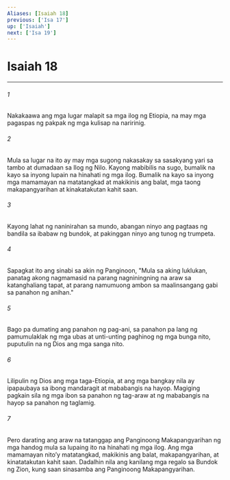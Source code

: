 ```yaml
---
Aliases: [Isaiah 18]
previous: ['Isa 17']
up: ['Isaiah']
next: ['Isa 19']
---
```

# Isaiah 18

***

###### 1
Nakakaawa ang mga lugar malapit sa mga ilog ng Etiopia, na may mga pagaspas ng pakpak ng mga kulisap na naririnig. 

###### 2
Mula sa lugar na ito ay may mga sugong nakasakay sa sasakyang yari sa tambo at dumadaan sa Ilog ng Nilo. Kayong mabibilis na sugo, bumalik na kayo sa inyong lupain na hinahati ng mga ilog. Bumalik na kayo sa inyong mga mamamayan na matatangkad at makikinis ang balat, mga taong makapangyarihan at kinakatakutan kahit saan. 

###### 3
Kayong lahat ng naninirahan sa mundo, abangan ninyo ang pagtaas ng bandila sa ibabaw ng bundok, at pakinggan ninyo ang tunog ng trumpeta. 

###### 4
Sapagkat ito ang sinabi sa akin ng Panginoon, "Mula sa aking luklukan, panatag akong nagmamasid na parang nagniningning na araw sa katanghaliang tapat, at parang namumuong ambon sa maalinsangang gabi sa panahon ng anihan." 

###### 5
Bago pa dumating ang panahon ng pag-ani, sa panahon pa lang ng pamumulaklak ng mga ubas at unti-unting paghinog ng mga bunga nito, puputulin na ng Dios ang mga sanga nito. 

###### 6
Lilipulin ng Dios ang mga taga-Etiopia, at ang mga bangkay nila ay ipapaubaya sa ibong mandaragit at mababangis na hayop. Magiging pagkain sila ng mga ibon sa panahon ng tag-araw at ng mababangis na hayop sa panahon ng taglamig. 

###### 7
Pero darating ang araw na tatanggap ang Panginoong Makapangyarihan ng mga handog mula sa lupaing ito na hinahati ng mga ilog. Ang mga mamamayan nitoʼy matatangkad, makikinis ang balat, makapangyarihan, at kinatatakutan kahit saan. Dadalhin nila ang kanilang mga regalo sa Bundok ng Zion, kung saan sinasamba ang Panginoong Makapangyarihan.
